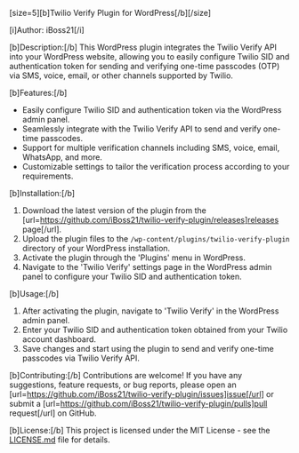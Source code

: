 [size=5][b]Twilio Verify Plugin for WordPress[/b][/size]

[i]Author: iBoss21[/i]

[b]Description:[/b]
This WordPress plugin integrates the Twilio Verify API into your WordPress website, allowing you to easily configure Twilio SID and authentication token for sending and verifying one-time passcodes (OTP) via SMS, voice, email, or other channels supported by Twilio.

[b]Features:[/b]
- Easily configure Twilio SID and authentication token via the WordPress admin panel.
- Seamlessly integrate with the Twilio Verify API to send and verify one-time passcodes.
- Support for multiple verification channels including SMS, voice, email, WhatsApp, and more.
- Customizable settings to tailor the verification process according to your requirements.

[b]Installation:[/b]
1. Download the latest version of the plugin from the [url=https://github.com/iBoss21/twilio-verify-plugin/releases]releases page[/url].
2. Upload the plugin files to the `/wp-content/plugins/twilio-verify-plugin` directory of your WordPress installation.
3. Activate the plugin through the 'Plugins' menu in WordPress.
4. Navigate to the 'Twilio Verify' settings page in the WordPress admin panel to configure your Twilio SID and authentication token.

[b]Usage:[/b]
1. After activating the plugin, navigate to 'Twilio Verify' in the WordPress admin panel.
2. Enter your Twilio SID and authentication token obtained from your Twilio account dashboard.
3. Save changes and start using the plugin to send and verify one-time passcodes via Twilio Verify API.

[b]Contributing:[/b]
Contributions are welcome! If you have any suggestions, feature requests, or bug reports, please open an [url=https://github.com/iBoss21/twilio-verify-plugin/issues]issue[/url] or submit a [url=https://github.com/iBoss21/twilio-verify-plugin/pulls]pull request[/url] on GitHub.

[b]License:[/b]
This project is licensed under the MIT License - see the [LICENSE.md](LICENSE.md) file for details.
